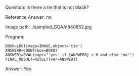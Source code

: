 Question: Is there a tie that is not black?

Reference Answer: no

Image path: ./sampled_GQA/n540852.jpg

Program:

```
BOX0=LOC(image=IMAGE,object='tie')
ANSWER0=COUNT(box=BOX0)
ANSWER1=EVAL(expr="'yes' if {ANSWER0} > 0 and else 'no'")
FINAL_RESULT=RESULT(var=ANSWER1)
```
Answer: Yes

